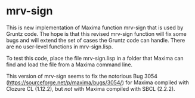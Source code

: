 # mrv-sign

 This is new implementation of Maxima function mrv-sign that is used by Gruntz code. The hope is that this revised mrv-sign function will fix some bugs and will extend the set of cases the Gruntz code can handle. There are no user-level functions in mrv-sign.lisp.

 To test this code, place the file mrv-sign.lisp in a folder that Maxima can find and
 load the file from a Maxima command line. 
 
 This version of mrv-sign seems to fix the notorious Bug 3054 (https://sourceforge.net/p/maxima/bugs/3054/) for Maxima compiled with Clozure CL (1.12.2), but _not_ with Maxima compiled with SBCL (2.2.2).

